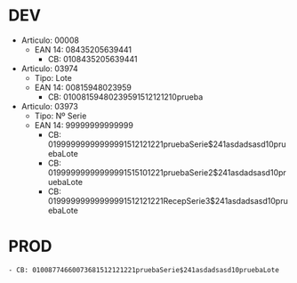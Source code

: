 # DEV

- Articulo: 00008
  - EAN 14: 08435205639441
    - CB: 0108435205639441
- Articulo: 03974
  - Tipo: Lote
  - EAN 14: 00815948023959
    - CB: 01008159480239591512121210prueba
- Articulo: 03973
  - Tipo: Nº Serie
  - EAN 14: 99999999999999
    - CB: 01999999999999991512121221pruebaSerie$241asdadsasd10pruebaLote
    - CB: 01999999999999991515101221pruebaSerie2$241asdadsasd10pruebaLote
    - CB: 01999999999999991512121221RecepSerie3$241asdadsasd10pruebaLote

# PROD
    - CB: 01008774660073681512121221pruebaSerie$241asdadsasd10pruebaLote
